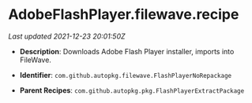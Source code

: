 # AdobeFlashPlayer.filewave.recipe

_Last updated 2021-12-23 20:01:50Z_

- **Description**: Downloads Adobe Flash Player installer, imports into FileWave.

- **Identifier**: `com.github.autopkg.filewave.FlashPlayerNoRepackage`

- **Parent Recipes**: `com.github.autopkg.pkg.FlashPlayerExtractPackage`

